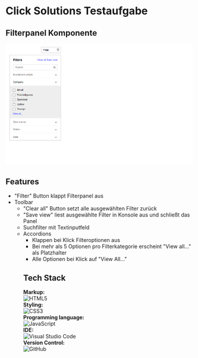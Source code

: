# Click Solutions Testaufgabe
## Filterpanel Komponente
<img src="assets/img/screenshot.png" alt="Filter panel screenshot">

## Features
<ul>
    <li>"Filter" Button klappt Filterpanel aus</li>
    <li>Toolbar
        <ul>
            <li>"Clear all" Button setzt alle ausgewählten Filter zurück</li>
            <li>"Save view" liest ausgewählte Filter in Konsole aus und schließt das Panel</li>
        </li>
    </li>
    <li>Suchfilter mit Textinputfeld</li>
    <li>Accordions
        <ul>
            <li>Klappen bei Klick Filteroptionen aus</li>
            <li>Bei mehr als 5 Optionen pro Filterkategorie erscheint "View all..." als Platzhalter</li>
            <li>Alle Optionen bei Klick auf "View All..."</li>
        </li>
    </li>
</ul>

## Tech Stack
**Markup:**  
![HTML5](https://img.shields.io/badge/html5-%23E34F26.svg?style=for-the-badge&logo=html5&logoColor=white)  
**Styling:**  
![CSS3](https://img.shields.io/badge/css3-%231572B6.svg?style=for-the-badge&logo=css3&logoColor=white)  
**Programming language:**  
![JavaScript](https://img.shields.io/badge/JavaScript-323330?style=for-the-badge&logo=javascript&logoColor=F7DF1E)  
**IDE:**  
![Visual Studio Code](https://img.shields.io/badge/Visual%20Studio%20Code-0078d7.svg?style=for-the-badge&logo=visual-studio-code&logoColor=white)  
**Version Control:**  
![GitHub](https://img.shields.io/badge/github-%23121011.svg?style=for-the-badge&logo=github&logoColor=white)  